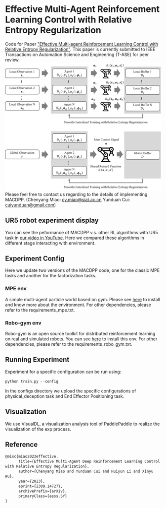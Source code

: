 # Effective Multi-Agent Reinforcement Learning Control with Relative Entropy Regularization
Code for Paper ["Effective Multi-agent Reinforcement Learning Control with Relative Entropy Regularization"](https://arxiv.org/abs/2309.14727).
This paper is currently submitted to IEEE Transactions on Automation Science and Engineering (T-ASE) for peer review.
![Alt text](image.png)
Please feel free to contact us regarding to the details of implementing MACDPP. (Chenyang Miao: cy.miao@siat.ac.cn Yunduan Cui: cuiyunduan@gmail.com)

## UR5 robot experiment display
You can see the peformance of MACDPP v.s. other RL algorithms with UR5 task in [our video in YouTube](https://www.youtube.com/watch?v=DhXboXt1pqU). Here we compared these algorithms in different stage interacting with environment.

## Experiment Config
Here we update two versions of the MACDPP code, one for the classic MPE tasks and another for the factorization tasks.

### MPE env
A simple multi-agent particle world based on gym. Please see [here](https://github.com/openai/multiagent-particle-envs) to install and know more about the environment.
For other dependencies, please refer to the requirements_mpe.txt.

### Robo-gym env
Robo-gym is an open source toolkit for distributed reinforcement learning on real and simulated robots. You can see [here](https://github.com/jr-robotics/robo-gym) to install this env.
For other dependencies, please refer to the requirements_robo_gym.txt.

## Running Experiment
Experiment for a specific configuration can be run using:
``` python
python train.py --config
```
In the configs directory we upload the specific configurations of physical_deception task and End Effector Positioning task.

## Visualization
We use VisualDL, a visualization analysis tool of PaddlePaddle to realize the visualization of the exp process. 

## Reference
```
@misc{miao2023effective,
      title={Effective Multi-Agent Deep Reinforcement Learning Control with Relative Entropy Regularization}, 
      author={Chenyang Miao and Yunduan Cui and Huiyun Li and Xinyu Wu},
      year={2023},
      eprint={2309.14727},
      archivePrefix={arXiv},
      primaryClass={eess.SY}
}
```

